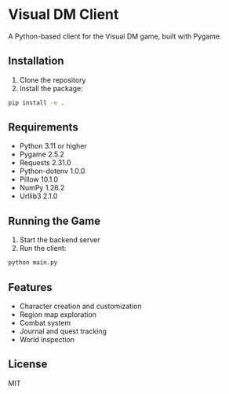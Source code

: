 # Visual DM Client

A Python-based client for the Visual DM game, built with Pygame.

## Installation

1. Clone the repository
2. Install the package:
```bash
pip install -e .
```

## Requirements

- Python 3.11 or higher
- Pygame 2.5.2
- Requests 2.31.0
- Python-dotenv 1.0.0
- Pillow 10.1.0
- NumPy 1.26.2
- Urllib3 2.1.0

## Running the Game

1. Start the backend server
2. Run the client:
```bash
python main.py
```

## Features

- Character creation and customization
- Region map exploration
- Combat system
- Journal and quest tracking
- World inspection

## License

MIT 